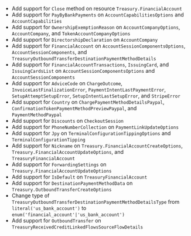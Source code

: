 * Add support for `Close` method on resource `Treasury.FinancialAccount`
* Add support for `PayByBankPayments` on `AccountCapabilitiesOptions` and `AccountCapabilities`
* Add support for `OwnershipExemptionReason` on `AccountCompanyOptions`, `AccountCompany`, and `TokenAccountCompanyOptions`
* Add support for `DirectorshipDeclaration` on `AccountCompany`
* Add support for `FinancialAccount` on `AccountSessionComponentsOptions`, `AccountSessionComponents`, and `TreasuryOutboundTransferDestinationPaymentMethodDetails`
* Add support for `FinancialAccountTransactions`, `IssuingCard`, and `IssuingCardsList` on `AccountSessionComponentsOptions` and `AccountSessionComponents`
* Add support for `AdviceCode` on `ChargeOutcome`, `InvoiceLastFinalizationError`, `PaymentIntentLastPaymentError`, `SetupAttemptSetupError`, `SetupIntentLastSetupError`, and `StripeError`
* Add support for `Country` on `ChargePaymentMethodDetailsPaypal`, `ConfirmationTokenPaymentMethodPreviewPaypal`, and `PaymentMethodPaypal`
* Add support for `Discounts` on `CheckoutSession`
* Add support for `PhoneNumberCollection` on `PaymentLinkUpdateOptions`
* Add support for `Jpy` on `TerminalConfigurationTippingOptions` and `TerminalConfigurationTipping`
* Add support for `Nickname` on `Treasury.FinancialAccountCreateOptions`, `Treasury.FinancialAccountUpdateOptions`, and `TreasuryFinancialAccount`
* Add support for `ForwardingSettings` on `Treasury.FinancialAccountUpdateOptions`
* Add support for `IsDefault` on `TreasuryFinancialAccount`
* Add support for `DestinationPaymentMethodData` on `Treasury.OutboundTransferCreateOptions`
* Change type of `TreasuryOutboundTransferDestinationPaymentMethodDetailsType` from `literal('us_bank_account')` to `enum('financial_account'|'us_bank_account')`
* Add support for `OutboundTransfer` on `TreasuryReceivedCreditLinkedFlowsSourceFlowDetails`